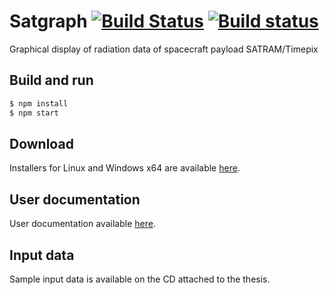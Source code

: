 # Satgraph [![Build Status](https://travis-ci.org/OndrejBilek/satgraph.svg?branch=master)](https://travis-ci.org/OndrejBilek/satgraph) [![Build status](https://ci.appveyor.com/api/projects/status/evrb56x3lbwkodjl?svg=true)](https://ci.appveyor.com/project/OndrejBilek/satgraph)
Graphical display of radiation data of spacecraft payload SATRAM/Timepix

## Build and run

```bash
$ npm install
$ npm start
```

## Download
Installers for Linux and Windows x64 are available [here](https://github.com/OndrejBilek/satgraph/releases).

## User documentation
User documentation available [here](https://ondrejbilek.gitbooks.io/satgraph/content/).

## Input data
Sample input data is available on the CD attached to the thesis.
